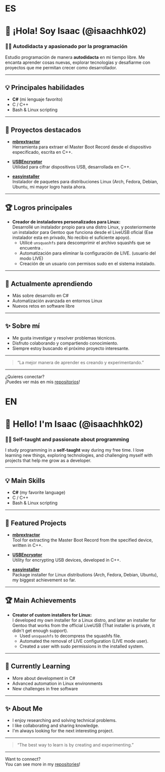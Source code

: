 # ES
# 👋 ¡Hola! Soy Isaac (@isaachhk02)

### 🧑‍💻 Autodidacta y apasionado por la programación

Estudio programación de manera **autodidacta** en mi tiempo libre. Me encanta aprender cosas nuevas, explorar tecnologías y desafiarme con proyectos que me permitan crecer como desarrollador.

---

## 💡 Principales habilidades

- **C#** (mi lenguaje favorito)
- C / C++
- Bash & Linux scripting

---

## 🚀 Proyectos destacados

- [**mbrextractor**](https://github.com/isaachhk02/mbrextractor)  
  Herramienta para extraer el Master  Boot Record desde el dispositivo especificado, escrita en C++.

- [**USBEncryptor**](https://github.com/isaachhk02/USBEncryptor)  
  Utilidad para cifrar dispositivos USB, desarrollada en C++.

- [**easyinstaller**](https://github.com/isaachhk02/easyinstaller)  
  Instalador de paquetes para distribuciones Linux (Arch, Fedora, Debian, Ubuntu, mi mayor logro hasta ahora.

---

## 🏆 Logros principales

- **Creador de instaladores personalizados para Linux:**  
  Desarrollé un instalador propio para una distro Linux, y posteriormente un instalador para Gentoo que funciona desde el LiveUSB oficial (Ese instalador esta en privado, No recibio el suficiente apoyo).  
  - Utilicé `unsquashfs` para descomprimir el archivo squashfs que se encuentra .
  - Automatización para eliminar la configuración de LIVE. (usuario del modo LIVE)
  - Creación de un usuario con permisos sudo en el sistema instalado.

---

## 🔭 Actualmente aprendiendo

- Más sobre desarrollo en C#
- Automatización avanzada en entornos Linux
- Nuevos retos en software libre

---

## ✨ Sobre mí

- Me gusta investigar y resolver problemas técnicos.
- Disfruto colaborando y compartiendo conocimiento.
- Siempre estoy buscando el próximo proyecto interesante.

---

> “La mejor manera de aprender es creando y experimentando.”

---

¿Quieres conectar?  
¡Puedes ver más en mis [repositorios](https://github.com/isaachhk02?tab=repositories)!
# EN
# 👋 Hello! I'm Isaac (@isaachhk02)

### 🧑‍💻 Self-taught and passionate about programming

I study programming in a **self-taught** way during my free time. I love learning new things, exploring technologies, and challenging myself with projects that help me grow as a developer.

---

## 💡 Main Skills

- **C#** (my favorite language)
- C / C++
- Bash & Linux scripting

---

## 🚀 Featured Projects

- [**mbrextractor**](https://github.com/isaachhk02/mbrextractor)  
  Tool for extracting the Master Boot Record from the specified device, written in C++.

- [**USBEncryptor**](https://github.com/isaachhk02/USBEncryptor)  
  Utility for encrypting USB devices, developed in C++.

- [**easyinstaller**](https://github.com/isaachhk02/easyinstaller)  
  Package installer for Linux distributions (Arch, Fedora, Debian, Ubuntu), my biggest achievement so far.

---

## 🏆 Main Achievements

- **Creator of custom installers for Linux:**  
  I developed my own installer for a Linux distro, and later an installer for Gentoo that works from the official LiveUSB (That installer is private, it didn't get enough support).  
  - Used `unsquashfs` to decompress the squashfs file.
  - Automated the removal of LIVE configuration (LIVE mode user).
  - Created a user with sudo permissions in the installed system.

---

## 🔭 Currently Learning

- More about development in C#
- Advanced automation in Linux environments
- New challenges in free software

---

## ✨ About Me

- I enjoy researching and solving technical problems.
- I like collaborating and sharing knowledge.
- I'm always looking for the next interesting project.

---

> “The best way to learn is by creating and experimenting.”

---

Want to connect?  
You can see more in my [repositories](https://github.com/isaachhk02?tab=repositories)!
